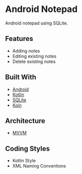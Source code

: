 # Android Notepad
Android notepad using SQLite.

## Features 
- Adding notes
- Editing existing notes
- Delete existing notes

## Built With
- [Android](https://www.android.com/)
- [Kotlin](https://kotlinlang.org/)
- [SQLite](https://sqlite.org/index.html)
- [Koin](https://github.com/InsertKoinIO/koin)

## Architecture
- [MVVM](https://en.wikipedia.org/wiki/Model%E2%80%93view%E2%80%93viewmodel)

## Coding Styles
- Kotlin Style
- XML Naming Conventions
